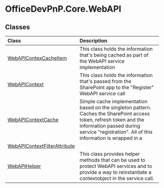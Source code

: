# OfficeDevPnP.Core.WebAPI
## Classes
|**Class**|**Description**|
|:-----|:-----|
|[WebAPIContexCacheItem](OfficeDevPnP.Core.WebAPI.WebAPIContexCacheItem.md)|This class holds the information that's being cached as part of the WebAPI service implementation|
|[WebAPIContext](OfficeDevPnP.Core.WebAPI.WebAPIContext.md)|This class holds the information that's passed from the SharePoint app to the "Register" WebAPI service call|
|[WebAPIContextCache](OfficeDevPnP.Core.WebAPI.WebAPIContextCache.md)| Simple cache implementation based on the singleton pattern. Caches the SharePoint access token, refresh token and the information passed during service "registration". All of this information is wrapped in a |
|[WebAPIContextFilterAttribute](OfficeDevPnP.Core.WebAPI.WebAPIContextFilterAttribute.md)||
|[WebAPIHelper](OfficeDevPnP.Core.WebAPI.WebAPIHelper.md)|This class provides helper methods that can be used to protect WebAPI services and to provide a way to reinstantiate a contextobject in the service call.|
